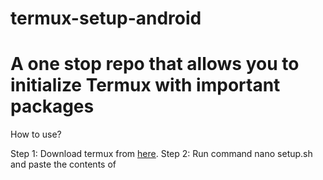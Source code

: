 # termux-setup-android

<h1> A one stop repo that allows you to initialize Termux with important packages</h1>

</b>How to use?</b>

Step 1: Download termux from <a href="https://f-droid.org/repo/com.termux_117.apk"><u>here</u></a>.
Step 2: Run command nano setup.sh and paste the contents of 
